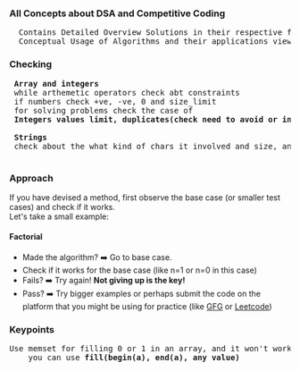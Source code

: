 ### All Concepts about DSA and Competitive Coding
  <pre>  Contains Detailed Overview Solutions in their respective folders
  Conceptual Usage of Algorithms and their applications view </pre>
    
### Checking
 <pre>
 <b>Array and integers</b>
 while arthemetic operators check abt constraints
 if numbers check +ve, -ve, 0 and size_limit
 for solving problems check the case of 
 <b>Integers values limit, duplicates(check need to avoid or include case)</b>
   
 <b>Strings</b>
 check about the what kind of chars it involved and size, any leading or trailing spaces
 </pre>
   	
### Approach
  <div>
  If you have devised a method, first observe the base case (or smaller test cases) and check if it works.<br>
  Let's take a small example: 
    <h4>Factorial</h4>
    <ul>
      <li>Made the algorithm? ➡️ Go to base case. </li>
      <li>Check if it works for the base case (like n=1 or n=0 in this case) </li>
      <li>Fails? ➡️ Try again! <b>Not giving up is the key!</b> </li>
      <li>Pass? ➡️ Try bigger examples or perhaps submit the code on the platform that you might be using for practice (like <a href="https://geeksforgeeks.org/">GFG</a> or <a href="https//:leetcode.com">Leetcode</a>)</li>
    </ul>
  </div>
  
### Keypoints
  <pre>Use memset for filling 0 or 1 in an array, and it won't work for any other values
  	you can use <b>fill(begin(a), end(a), any value)</b>  </pre>
